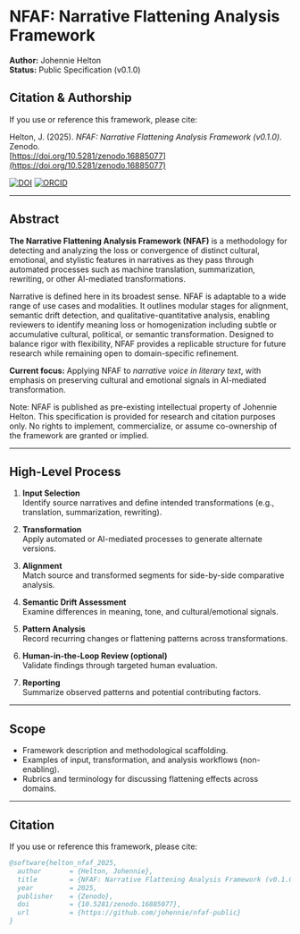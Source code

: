 # NFAF: Narrative Flattening Analysis Framework

**Author:** Johennie Helton  
**Status:** Public Specification (v0.1.0)  


## Citation & Authorship

If you use or reference this framework, please cite:

Helton, J. (2025). *NFAF: Narrative Flattening Analysis Framework (v0.1.0)*. Zenodo.  
[https://doi.org/10.5281/zenodo.16885077](https://doi.org/10.5281/zenodo.16885077)

[![DOI](https://zenodo.org/badge/DOI/10.5281/zenodo.16885077.svg)](https://doi.org/10.5281/zenodo.16885077)
[![ORCID](https://img.shields.io/badge/ORCID-0009--0003--2175--3239-green?logo=orcid)](https://orcid.org/0009-0003-2175-3239)

---

## Abstract
**The Narrative Flattening Analysis Framework (NFAF)** is a methodology for detecting and analyzing the loss or convergence of distinct cultural, emotional, and stylistic features in narratives as they pass through automated processes such as machine translation, summarization, rewriting, or other AI-mediated transformations.

Narrative is defined here in its broadest sense. NFAF is adaptable to a wide range of use cases and modalities. It outlines modular stages for alignment, semantic drift detection, and qualitative-quantitative analysis, enabling reviewers to identify meaning loss or homogenization including subtle or accumulative cultural, political, or semantic transformation. Designed to balance rigor with flexibility, NFAF provides a replicable structure for future research while remaining open to domain-specific refinement.

**Current focus:** Applying NFAF to *narrative voice in literary text*, with emphasis on preserving cultural and emotional signals in AI-mediated transformation.

Note: NFAF is published as pre-existing intellectual property of Johennie Helton. This specification is provided for research and citation purposes only. No rights to implement, commercialize, or assume co-ownership of the framework are granted or implied.

---

## High-Level Process
1. **Input Selection**  
   Identify source narratives and define intended transformations (e.g., translation, summarization, rewriting).  

2. **Transformation**  
   Apply automated or AI-mediated processes to generate alternate versions.  

3. **Alignment**  
   Match source and transformed segments for side-by-side comparative analysis.  

4. **Semantic Drift Assessment**  
   Examine differences in meaning, tone, and cultural/emotional signals.  

5. **Pattern Analysis**  
   Record recurring changes or flattening patterns across transformations.  

6. **Human-in-the-Loop Review (optional)**  
   Validate findings through targeted human evaluation.  

7. **Reporting**  
   Summarize observed patterns and potential contributing factors.  

---

## Scope
- Framework description and methodological scaffolding.  
- Examples of input, transformation, and analysis workflows (non-enabling).  
- Rubrics and terminology for discussing flattening effects across domains.  

---

## Citation
If you use or reference this framework, please cite:

```bibtex
@software{helton_nfaf_2025,
  author       = {Helton, Johennie},
  title        = {NFAF: Narrative Flattening Analysis Framework (v0.1.0)},
  year         = 2025,
  publisher    = {Zenodo},
  doi          = {10.5281/zenodo.16885077},
  url          = {https://github.com/johennie/nfaf-public}
}
